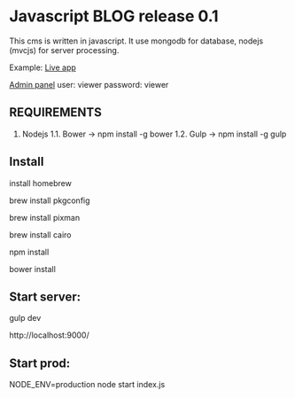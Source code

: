 Javascript BLOG release 0.1
=====================

This cms is written in javascript. 
It use mongodb for database, nodejs (mvcjs) for server processing.


Example:
[Live app](http://www.igorivanovic.info)

[Admin panel](http://www.igorivanovic.info/admin)
user: viewer
password: viewer



REQUIREMENTS
-----------
1. Nodejs
1.1. Bower -> npm install -g bower
1.2. Gulp -> npm install -g gulp


Install
-----------
install homebrew

brew install pkgconfig

brew install pixman

brew install cairo

npm install

bower install


Start server:
-----------
gulp dev

http://localhost:9000/

Start prod:
-----------
NODE_ENV=production node start index.js



